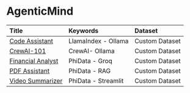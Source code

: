 # AgenticMind

|Title|Keywords|Dataset|
|:---|:---|:---|
|[Code Assistant](https://github.com/avinash-218/AgenticMind/tree/main/Code_Assistant)|LlamaIndex - Ollama|Custom Dataset|
|[CrewAI-101](https://github.com/avinash-218/AgenticMind/tree/main/CrewAI-101)|CrewAI- Ollama|Custom Dataset|
|[Financial Analyst](https://github.com/avinash-218/AgenticMind/tree/main/Financial_Analyst)|PhiData - Groq|Custom Dataset|
|[PDF Assistant](https://github.com/avinash-218/AgenticMind/tree/main/PDF_Assistant)|PhiData - RAG|Custom Dataset|
|[Video Summarizer](https://github.com/avinash-218/AgenticMind/tree/main/VideoSummarizer)|PhiData - Streamlit|Custom Dataset|